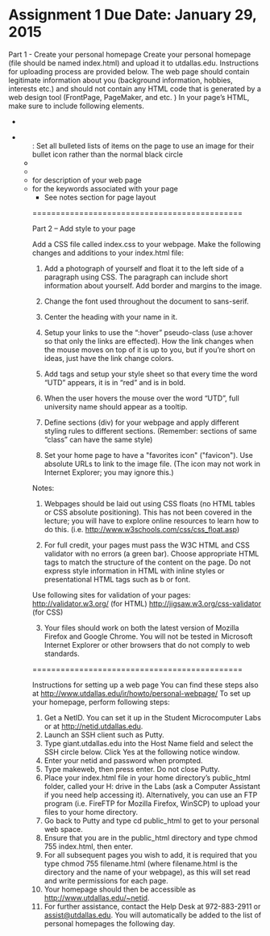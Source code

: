 Assignment 1
Due Date: January 29, 2015
=============================================

Part 1 - Create your personal homepage
Create your personal homepage  (file should be named index.html) and upload it to utdallas.edu. Instructions for uploading process are provided below.
The web page should contain legitimate information about you (background information, hobbies, interests etc.)  and should not contain any HTML code that is generated by a web design tool (FrontPage, PageMaker, and etc. )
In your page’s HTML, make sure to include following elements.
- <p>
- <ul> : Set all bulleted lists of items on the page to use an image for their bullet icon rather than the normal black circle
- <table>
- <img>
- <a>
- <meta> for description of your web page
- <meta> for the keywords associated with your page

* See notes section for page layout

=============================================

Part 2 – Add style to your page

Add a CSS file called index.css to your webpage. Make the following changes and additions to your index.html file:
1. Add a photograph of yourself and float it to the left side of a paragraph using CSS. The paragraph can include short information about yourself. Add border and margins to the image.

2. Change the font used throughout the document to sans-serif. 
3. Center the heading with your name in it.
4. Setup your links to use the “:hover” pseudo-class (use a:hover so that only the links are effected). How the link changes when the mouse moves on top of it is up to you, but if you’re short on ideas, just have the link change colors.

5. Add <span> tags and setup your style sheet so that every time the word “UTD” appears, it is in “red” and is in bold.

6. When the user hovers the mouse over the word “UTD”, full university name should appear as a tooltip.

7. Define sections (div) for your webpage and apply different styling rules to different sections. (Remember: sections of same “class” can have the same style)

8. Set your home page to have a "favorites icon" ("favicon"). Use absolute URLs to link to the image file. (The icon may not work in Internet Explorer; you may ignore this.)

Notes:
1. Webpages should be laid out using CSS floats (no HTML tables or CSS absolute positioning). This has not been covered in the lecture; you will have to explore online resources to learn how to do this. (i.e. http://www.w3schools.com/css/css_float.asp) 

2. For full credit, your pages must pass the W3C HTML and CSS validator with no errors (a green bar). Choose appropriate HTML tags to match the structure of the content on the page. Do not express style information in HTML with inline styles or presentational HTML tags such as b or font.

Use following sites for validation of your pages:
http://validator.w3.org/ (for HTML)
http://jigsaw.w3.org/css-validator (for CSS)

3. Your files should work on both the latest version of Mozilla Firefox and Google Chrome. You will not be tested in Microsoft Internet Explorer or other browsers that do not comply to web standards.

=============================================

Instructions for setting up a web page
You can find these steps also at http://www.utdallas.edu/ir/howto/personal-webpage/
To set up your homepage, perform following steps:

1.	Get a NetID. You can set it up in the Student Microcomputer Labs or at http://netid.utdallas.edu.
2.	Launch an SSH client such as Putty. 
3.	Type giant.utdallas.edu into the Host Name field and select the SSH circle below. Click Yes at the following notice window.
4.	Enter your netid and password when prompted.
5.	Type makeweb, then press enter. Do not close Putty.
6.	Place your index.html file in your home directory’s public_html folder, called your H: drive in the Labs (ask a Computer Assistant if you need help accessing it).  Alternatively, you can use an FTP program (i.e. FireFTP for Mozilla Firefox, WinSCP) to upload your files to your home directory.
7.	Go back to Putty and type cd public_html to get to your personal web space.
8.	Ensure that you are in the public_html directory and type chmod 755 index.html, then enter.
9.	For all subsequent pages you wish to add, it is required that you type chmod 755 filename.html (where filename.html is the directory and the name of your webpage), as this will set read and write permissions for each page.
10.	Your homepage should then be accessible as http://www.utdallas.edu/~netid.
11.	For further assistance, contact the Help Desk at 972-883-2911 or assist@utdallas.edu. 
You will automatically be added to the list of personal homepages the following day. 

